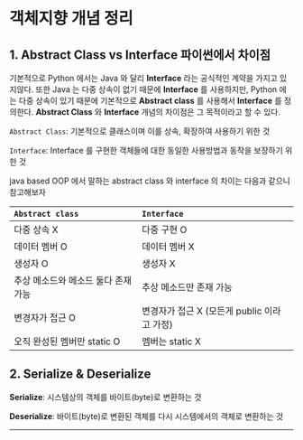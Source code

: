 # 객체지향 개념 정리

## 1. **Abstract Class** vs **Interface** 파이썬에서 차이점

기본적으로 Python 에서는 Java 와 달리 **Interface** 라는 공식적인 계약을 가지고 있지않다. 또한 Java 는 다중 상속이 없기 때문에 **Interface** 를 사용하지만, Python 에는 다중 상속이 있기 때문에 기본적으로 **Abstract class** 를 사용해서 **Interface** 를 정의한다. **Abstract Class** 와 **Interface** 개념의 차이점은 그 목적이라고 할 수 있다. 

`Abstract Class`: 기본적으로 클래스이며 이를 상속, 확장하여 사용하기 위한 것

`Interface`: Interface 를 구현한 객체들에 대한 동일한 사용방법과 동작을 보장하기 위한 것

java based OOP 에서 말하는 abstract class 와 interface 의 차이는 다음과 같으니 참고해보자

|`Abstract class`|`Interface`|
|:---|:---|
|다중 상속 X|다중 구현 O|
|데이터 멤버 O|데이터 멤버 X|
|생성자 O|생성자 X|
|추상 메소드와 메소드 둘다 존재 가능|추상 메소드만 존재 가능|
|변경자가 접근 O|변경자가 접근 X (모든게 public 이라고 가정)|
|오직 완성된 멤버만 static O|멤버는 static X|

## 2. **Serialize & Deserialize**

**Serialize**: 시스템상의 객체를 바이트(byte)로 변환하는 것

**Deserialize**: 바이트(byte)로 변환된 객체를 다시 시스템에서의 객체로 변환하는 것





---
